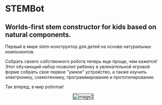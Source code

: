 # STEMBot
Worlds-first stem constructor for kids based on natural components.
-------------------------------------------------------------------
Первый в мире stem-конструктор для детей на основе натуральных компонентов.

Собрать своего собственного робота теперь еще проще, чем кажется! Этот обучающий набор позволит ребенку в увлекательной игровой форме собрать свое первое "умное" устройство, а также изучить электронику, схемотехнику, программирование и прототипирование.

Так вперед, в мир роботов!



<center><img src="https://preview.ibb.co/f7vMDR/image2.jpg" alt="image2" border="1"></center>

